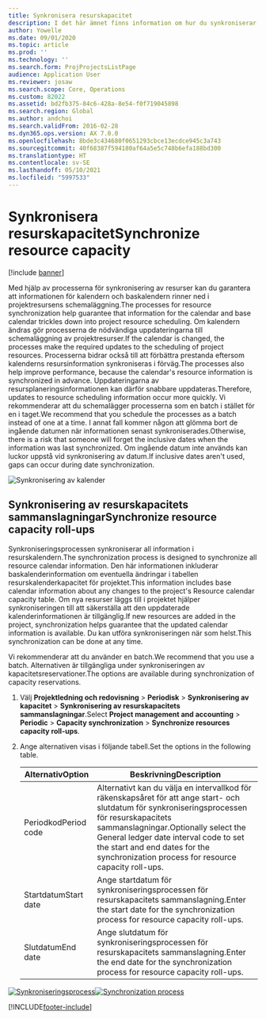 ```yaml
---
title: Synkronisera resurskapacitet
description: I det här ämnet finns information om hur du synkroniserar en resurs kapacitet för kalendrar och projekt.
author: Yowelle
ms.date: 09/01/2020
ms.topic: article
ms.prod: ''
ms.technology: ''
ms.search.form: ProjProjectsListPage
audience: Application User
ms.reviewer: josaw
ms.search.scope: Core, Operations
ms.custom: 82022
ms.assetid: bd2fb375-84c6-428a-8e54-f0f719045898
ms.search.region: Global
ms.author: andchoi
ms.search.validFrom: 2016-02-28
ms.dyn365.ops.version: AX 7.0.0
ms.openlocfilehash: 8bde3c434680f0651293cbce13ecdce945c3a743
ms.sourcegitcommit: 40f68387f594180af64a5e5c748b6efa188bd300
ms.translationtype: HT
ms.contentlocale: sv-SE
ms.lasthandoff: 05/10/2021
ms.locfileid: "5997533"
---
```

# <a name="synchronize-resource-capacity"></a><span data-ttu-id="5e88f-103">Synkronisera resurskapacitet</span><span class="sxs-lookup"><span data-stu-id="5e88f-103">Synchronize resource capacity</span></span>

[!include [banner](../includes/banner.md)]

<span data-ttu-id="5e88f-104">Med hjälp av processerna för synkronisering av resurser kan du garantera att informationen för kalendern och baskalendern rinner ned i projektresursens schemaläggning.</span><span class="sxs-lookup"><span data-stu-id="5e88f-104">The processes for resource synchronization help guarantee that information for the calendar and base calendar trickles down into project resource scheduling.</span></span> <span data-ttu-id="5e88f-105">Om kalendern ändras gör processerna de nödvändiga uppdateringarna till schemaläggning av projektresurser.</span><span class="sxs-lookup"><span data-stu-id="5e88f-105">If the calendar is changed, the processes make the required updates to the scheduling of project resources.</span></span> <span data-ttu-id="5e88f-106">Processerna bidrar också till att förbättra prestanda eftersom kalenderns resursinformation synkroniseras i förväg.</span><span class="sxs-lookup"><span data-stu-id="5e88f-106">The processes also help improve performance, because the calendar's resource information is synchronized in advance.</span></span> <span data-ttu-id="5e88f-107">Uppdateringarna av resursplaneringsinformationen kan därför snabbare uppdateras.</span><span class="sxs-lookup"><span data-stu-id="5e88f-107">Therefore, updates to resource scheduling information occur more quickly.</span></span> <span data-ttu-id="5e88f-108">Vi rekommenderar att du schemalägger processerna som en batch i stället för en i taget.</span><span class="sxs-lookup"><span data-stu-id="5e88f-108">We recommend that you schedule the processes as a batch instead of one at a time.</span></span> <span data-ttu-id="5e88f-109">I annat fall kommer någon att glömma bort de ingående datumen när informationen senast synkroniserades.</span><span class="sxs-lookup"><span data-stu-id="5e88f-109">Otherwise, there is a risk that someone will forget the inclusive dates when the information was last synchronized.</span></span> <span data-ttu-id="5e88f-110">Om ingående datum inte används kan luckor uppstå vid synkronisering av datum.</span><span class="sxs-lookup"><span data-stu-id="5e88f-110">If inclusive dates aren't used, gaps can occur during date synchronization.</span></span>

![Synkronisering av kalender](./media/projectresourcing04-1024x471.jpg)

## <a name="synchronize-resource-capacity-roll-ups"></a><span data-ttu-id="5e88f-112">Synkronisering av resurskapacitets sammanslagningar</span><span class="sxs-lookup"><span data-stu-id="5e88f-112">Synchronize resource capacity roll-ups</span></span>

<span data-ttu-id="5e88f-113">Synkroniseringsprocessen synkroniserar all information i resurskalendern.</span><span class="sxs-lookup"><span data-stu-id="5e88f-113">The synchronization process is designed to synchronize all resource calendar information.</span></span> <span data-ttu-id="5e88f-114">Den här informationen inkluderar baskalenderinformation om eventuella ändringar i tabellen resurskalenderkapacitet för projektet.</span><span class="sxs-lookup"><span data-stu-id="5e88f-114">This information includes base calendar information about any changes to the project's Resource calendar capacity table.</span></span> <span data-ttu-id="5e88f-115">Om nya resurser läggs till i projektet hjälper synkroniseringen till att säkerställa att den uppdaterade kalenderinformationen är tillgänglig.</span><span class="sxs-lookup"><span data-stu-id="5e88f-115">If new resources are added in the project, synchronization helps guarantee that the updated calendar information is available.</span></span> <span data-ttu-id="5e88f-116">Du kan utföra synkroniseringen när som helst.</span><span class="sxs-lookup"><span data-stu-id="5e88f-116">This synchronization can be done at any time.</span></span>

<span data-ttu-id="5e88f-117">Vi rekommenderar att du använder en batch.</span><span class="sxs-lookup"><span data-stu-id="5e88f-117">We recommend that you use a batch.</span></span> <span data-ttu-id="5e88f-118">Alternativen är tillgängliga under synkroniseringen av kapacitetsreservationer.</span><span class="sxs-lookup"><span data-stu-id="5e88f-118">The options are available during synchronization of capacity reservations.</span></span>

1. <span data-ttu-id="5e88f-119">Välj **Projektledning och redovisning** &gt; **Periodisk** &gt; **Synkronisering av kapacitet** &gt; **Synkronisering av resurskapacitets sammanslagningar**.</span><span class="sxs-lookup"><span data-stu-id="5e88f-119">Select **Project management and accounting** &gt; **Periodic** &gt; **Capacity synchronization** &gt; **Synchronize resources capacity roll-ups**.</span></span>
2. <span data-ttu-id="5e88f-120">Ange alternativen visas i följande tabell.</span><span class="sxs-lookup"><span data-stu-id="5e88f-120">Set the options in the following table.</span></span>

    | <span data-ttu-id="5e88f-121">Alternativ</span><span class="sxs-lookup"><span data-stu-id="5e88f-121">Option</span></span>      | <span data-ttu-id="5e88f-122">Beskrivning</span><span class="sxs-lookup"><span data-stu-id="5e88f-122">Description</span></span> |
    |-------------|-------------|
    | <span data-ttu-id="5e88f-123">Periodkod</span><span class="sxs-lookup"><span data-stu-id="5e88f-123">Period code</span></span> | <span data-ttu-id="5e88f-124">Alternativt kan du välja en intervallkod för räkenskapsåret för att ange start- och slutdatum för synkroniseringsprocessen för resurskapacitets sammanslagningar.</span><span class="sxs-lookup"><span data-stu-id="5e88f-124">Optionally select the General ledger date interval code to set the start and end dates for the synchronization process for resource capacity roll-ups.</span></span> |
    | <span data-ttu-id="5e88f-125">Startdatum</span><span class="sxs-lookup"><span data-stu-id="5e88f-125">Start date</span></span>  | <span data-ttu-id="5e88f-126">Ange startdatum för synkroniseringsprocessen för resurskapacitets sammanslagning.</span><span class="sxs-lookup"><span data-stu-id="5e88f-126">Enter the start date for the synchronization process for resource capacity roll-ups.</span></span> |
    | <span data-ttu-id="5e88f-127">Slutdatum</span><span class="sxs-lookup"><span data-stu-id="5e88f-127">End date</span></span>    | <span data-ttu-id="5e88f-128">Ange slutdatum för synkroniseringsprocessen för resurskapacitets sammanslagning.</span><span class="sxs-lookup"><span data-stu-id="5e88f-128">Enter the end date for the synchronization process for resource capacity roll-ups.</span></span> |

<span data-ttu-id="5e88f-129">[![Synkroniseringsprocess](./media/projectresourcing09.jpg)](./media/projectresourcing09.jpg)</span><span class="sxs-lookup"><span data-stu-id="5e88f-129">[![Synchronization process](./media/projectresourcing09.jpg)](./media/projectresourcing09.jpg)</span></span>


[!INCLUDE[footer-include](../includes/footer-banner.md)]